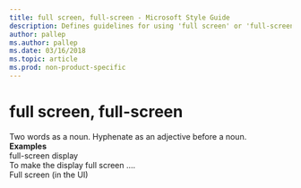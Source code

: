 ```yaml
---
title: full screen, full-screen - Microsoft Style Guide
description: Defines guidelines for using 'full screen' or 'full-screen' in Microsoft documents, and provides examples.
author: pallep
ms.author: pallep
ms.date: 03/16/2018
ms.topic: article
ms.prod: non-product-specific
---
```


# full screen, full-screen

Two words as a noun. Hyphenate as an adjective before a noun.  
**Examples**  
full-screen display   
To make the display full screen ….  
Full screen (in the UI)
